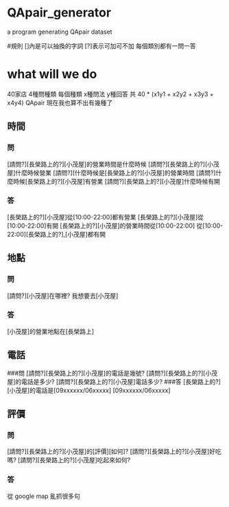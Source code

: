 # QApair_generator
a program generating QApair dataset


#規則
[]內是可以抽換的字詞
[?]表示可加可不加
每個類別都有一問一答

# what will we do 

40家店 4種問種類 每個種類 x種問法 y種回答
共 40 * (x1y1 + x2y2 + x3y3 + x4y4) QApair
現在我也算不出有幾種了


## 時間
### 問
[請問?][長榮路上的?][小茂屋]的營業時間是什麼時候
[請問?][長榮路上的?][小茂屋]什麼時候營業
[請問?][什麼時候是[長榮路上的?][小茂屋]的營業時間
[請問?]什麼時候[長榮路上的?][小茂屋]有營業
[請問?][長榮路上的?][小茂屋]什麼時候有開
### 答
[長榮路上的?][小茂屋]從[10:00-22:00]都有營業
[長榮路上的?][小茂屋]從[10:00-22:00]有開
[長榮路上的?][小茂屋]的營業時間從[10:00-22:00]
從[10:00-22:00][長榮路上的?],[小茂屋]都有開

## 地點
### 問
[請問?][小茂屋]在哪裡?
我想要去[小茂屋]
### 答
[小茂屋]的營業地點在[長榮路上]


## 電話
###問
[請問?][長榮路上的?][小茂屋]的電話是幾號?
[請問?][長榮路上的?][小茂屋]的電話是多少?
[請問?][長榮路上的?][小茂屋]電話多少?
###答
[長榮路上的?][小茂屋]的電話是[09xxxxxx/06xxxxx]
[09xxxxxx/06xxxxx]

## 評價
### 問
[請問?][長榮路上的?][小茂屋]的[評價][如何]?
[請問?][長榮路上的?][小茂屋]好吃嗎?
[請問?][長榮路上的?][小茂屋]吃起來如何?
### 答
從 google map 亂抓很多句
